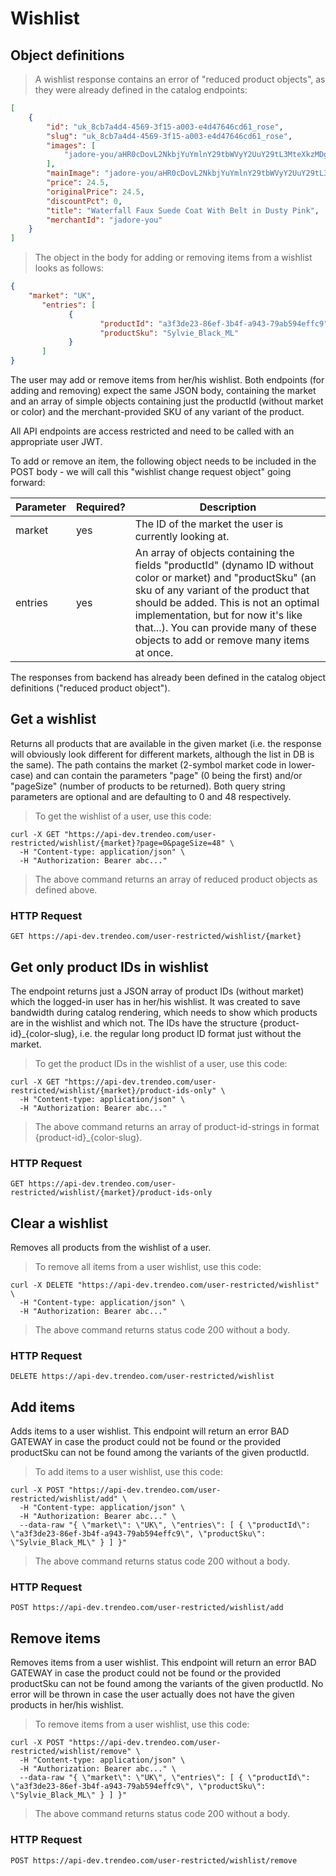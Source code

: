 # Wishlist

## Object definitions

> A wishlist response contains an error of "reduced product objects", as they were already defined in the catalog endpoints:

```json
[
    {
        "id": "uk_8cb7a4d4-4569-3f15-a003-e4d47646cd61_rose",
        "slug": "uk_8cb7a4d4-4569-3f15-a003-e4d47646cd61_rose",
        "images": [
            "jadore-you/aHR0cDovL2NkbjYuYmlnY29tbWVyY2UuY29tL3MteXkzMDgvcHJvZHVjdHMvMjk0Mi9pbWFnZXMvMTE5NjQvSU1HXzA1NjdfXzYwOTkwLjE1MDM2Njg0NDEuMTI4MC4xMjgwLmpwZw.jpg"
        ],
        "mainImage": "jadore-you/aHR0cDovL2NkbjYuYmlnY29tbWVyY2UuY29tL3MteXkzMDgvcHJvZHVjdHMvMjk0Mi9pbWFnZXMvMTE5NjQvSU1HXzA1NjdfXzYwOTkwLjE1MDM2Njg0NDEuMTI4MC4xMjgwLmpwZw.jpg",
        "price": 24.5,
        "originalPrice": 24.5,
        "discountPct": 0,
        "title": "Waterfall Faux Suede Coat With Belt in Dusty Pink",
        "merchantId": "jadore-you"
    }
]
```

> The object in the body for adding or removing items from a wishlist looks as follows:

```json
{
    "market": "UK",
	   "entries": [
		     {
			        "productId": "a3f3de23-86ef-3b4f-a943-79ab594effc9",
			        "productSku": "Sylvie_Black_ML"
		     }
	   ]
}
```

The user may add or remove items from her/his wishlist. Both endpoints (for adding and removing) expect the same JSON body, containing the market and an array of simple objects containing just the productId (without market or color) and the merchant-provided SKU of any variant of the product.

All API endpoints are access restricted and need to be called with an appropriate user JWT.

To add or remove an item, the following object needs to be included in the POST body - we will call this "wishlist change request object" going forward:

Parameter | Required? | Description
--------- | ------- | -------
market | yes | The ID of the market the user is currently looking at.
entries | yes | An array of objects containing the fields "productId" (dynamo ID without color or market) and "productSku" (an sku of any variant of the product that should be added. This is not an optimal implementation, but for now it's like that...). You can provide many of these objects to add or remove many items at once.

The responses from backend has already been defined in the catalog object definitions ("reduced product object").

## Get a wishlist

Returns all products that are available in the given market (i.e. the response will obviously look different for different markets, although the list in DB is the same).
The path contains the market (2-symbol market code in lower-case) and can contain the parameters "page" (0 being the first) and/or "pageSize" (number of products to be returned). Both query string parameters are optional and are defaulting to 0 and 48 respectively.

> To get the wishlist of a user, use this code:

```shell
curl -X GET "https://api-dev.trendeo.com/user-restricted/wishlist/{market}?page=0&pageSize=48" \
  -H "Content-type: application/json" \
  -H "Authorization: Bearer abc..."
```

> The above command returns an array of reduced product objects as defined above.

### HTTP Request

`GET https://api-dev.trendeo.com/user-restricted/wishlist/{market}`

## Get only product IDs in wishlist

The endpoint returns just a JSON array of product IDs (without market) which the logged-in user has in her/his wishlist.
It was created to save bandwidth during catalog rendering, which needs to show which products are in the wishlist and which not.
The IDs have the structure {product-id}_{color-slug}, i.e. the regular long product ID format just without the market.

> To get the product IDs in the wishlist of a user, use this code:

```shell
curl -X GET "https://api-dev.trendeo.com/user-restricted/wishlist/{market}/product-ids-only" \
  -H "Content-type: application/json" \
  -H "Authorization: Bearer abc..."
```

> The above command returns an array of product-id-strings in format {product-id}_{color-slug}.

### HTTP Request

`GET https://api-dev.trendeo.com/user-restricted/wishlist/{market}/product-ids-only`

## Clear a wishlist

Removes all products from the wishlist of a user.

> To remove all items from a user wishlist, use this code:

```shell
curl -X DELETE "https://api-dev.trendeo.com/user-restricted/wishlist" \
  -H "Content-type: application/json" \
  -H "Authorization: Bearer abc..."
```

> The above command returns status code 200 without a body.

### HTTP Request

`DELETE https://api-dev.trendeo.com/user-restricted/wishlist`

## Add items

Adds items to a user wishlist.
This endpoint will return an error BAD GATEWAY in case the product could not be found or the provided productSku can not be found among the variants of the given productId.

> To add items to a user wishlist, use this code:

```shell
curl -X POST "https://api-dev.trendeo.com/user-restricted/wishlist/add" \
  -H "Content-type: application/json" \
  -H "Authorization: Bearer abc..." \
  --data-raw "{ \"market\": \"UK\", \"entries\": [ { \"productId\": \"a3f3de23-86ef-3b4f-a943-79ab594effc9\", \"productSku\": \"Sylvie_Black_ML\" } ] }"
```

> The above command returns status code 200 without a body.

### HTTP Request

`POST https://api-dev.trendeo.com/user-restricted/wishlist/add`

## Remove items

Removes items from a user wishlist.
This endpoint will return an error BAD GATEWAY in case the product could not be found or the provided productSku can not be found among the variants of the given productId.
No error will be thrown in case the user actually does not have the given products in her/his wishlist.

> To remove items from a user wishlist, use this code:

```shell
curl -X POST "https://api-dev.trendeo.com/user-restricted/wishlist/remove" \
  -H "Content-type: application/json" \
  -H "Authorization: Bearer abc..." \
  --data-raw "{ \"market\": \"UK\", \"entries\": [ { \"productId\": \"a3f3de23-86ef-3b4f-a943-79ab594effc9\", \"productSku\": \"Sylvie_Black_ML\" } ] }"
```

> The above command returns status code 200 without a body.

### HTTP Request

`POST https://api-dev.trendeo.com/user-restricted/wishlist/remove`
